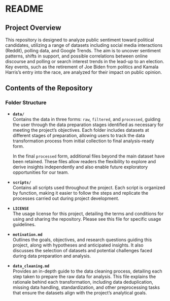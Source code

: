 # **README**

## **Project Overview**

This repository is designed to analyze public sentiment toward political candidates, utilizing a range of datasets including social media interactions (Reddit), polling data, and Google Trends. The aim is to uncover sentiment patterns, shifts in support, and possible correlations between online discourse and polling or search interest trends in the lead-up to an election. Key events, such as the retirement of Joe Biden from politics and Kamala Harris’s entry into the race, are analyzed for their impact on public opinion.

## **Contents of the Repository**

### **Folder Structure**

- **`data/`**  
  Contains the data in three forms: `raw`, `filtered`, and `processed`, guiding the user through the data preparation stages identified as necessary for meeting the project’s objectives. Each folder includes datasets at different stages of preparation, allowing users to track the data transformation process from initial collection to final analysis-ready form.

  In the final `processed` form, additional files beyond the main dataset have been retained. These files allow readers the flexibility to explore and derive insights independently and also enable future exploratory opportunities for our team.

- **`scripts/`**  
  Contains all scripts used throughout the project. Each script is organized by function, making it easier to follow the steps and replicate the processes carried out during project development.

- **`LICENSE`**  
  The usage license for this project, detailing the terms and conditions for using and sharing the repository. Please see this file for specific usage guidelines.

- **`motivation.md`**  
  Outlines the goals, objectives, and research questions guiding this project, along with hypotheses and anticipated insights. It also discusses the selection of datasets and potential challenges faced during data preparation and analysis.

- **`data_cleaning.md`**  
  Provides an in-depth guide to the data cleaning process, detailing each step taken to prepare the raw data for analysis. This file explains the rationale behind each transformation, including data deduplication, missing data handling, standardization, and other preprocessing tasks that ensure the datasets align with the project’s analytical goals.